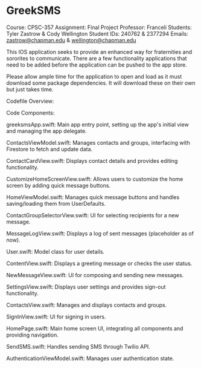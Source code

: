 # GreekSMS

Course: CPSC-357 
Assignment: Final Project
Professor: Franceli
Students: Tyler Zastrow & Cody Wellington 
Student IDs: 240762 & 2377294
Emails: zastrow@chapman.edu & wellington@chapman.edu

This IOS application seeks to provide an enhanced way for fraternities and sororites to communicate. There are a few functionality applications that need to be added before the application can be pushed to the app store. 

Please allow ample time for the application to open and load as it must download some package dependencies. It will download these on their own but just takes time. 

Codefile Overview:

Code Components:

greeksmsApp.swift: Main app entry point, setting up the app's initial view and managing the app delegate.

ContactsViewModel.swift: Manages contacts and groups, interfacing with Firestore to fetch and update data.

ContactCardView.swift: Displays contact details and provides editing functionality.

CustomizeHomeScreenView.swift: Allows users to customize the home screen by adding quick message buttons.

HomeViewModel.swift: Manages quick message buttons and handles saving/loading them from UserDefaults.

ContactGroupSelectorView.swift: UI for selecting recipients for a new message.

MessageLogView.swift: Displays a log of sent messages (placeholder as of now).

User.swift: Model class for user details.

ContentView.swift: Displays a greeting message or checks the user status.

NewMessageView.swift: UI for composing and sending new messages.

SettingsView.swift: Displays user settings and provides sign-out functionality.

ContactsView.swift: Manages and displays contacts and groups.

SignInView.swift: UI for signing in users.

HomePage.swift: Main home screen UI, integrating all components and providing navigation.

SendSMS.swift: Handles sending SMS through Twilio API.

AuthenticationViewModel.swift: Manages user authentication state.
